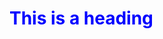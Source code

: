 <!DOCTYPE html>
<html lang="en-US">
<head>
</head>
<body>
<h1 style="color:blue">This is a heading</h1>
</body>
</html>
